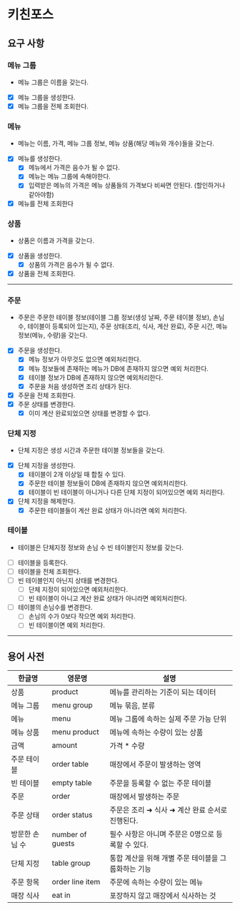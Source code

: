 # 키친포스

## 요구 사항

### 메뉴 그룹
- 메뉴 그룹은 이름을 갖는다.
- [x] 메뉴 그룹을 생성한다.
- [x] 메뉴 그룹을 전체 조회한다.

### 메뉴
- 메뉴는 이름, 가격, 메뉴 그룹 정보, 메뉴 상품(해당 메뉴와 개수)들을 갖는다.
- [x] 메뉴를 생성한다.
  - [x] 메뉴에서 가격은 음수가 될 수 없다.
  - [x] 메뉴는 메뉴 그룹에 속해야한다.
  - [x] 입력받은 메뉴의 가격은 메뉴 상품들의 가격보다 비싸면 안된다. (할인하거나 같아야함)
- [x] 메뉴를 전체 조회한다

### 상품
- 상품은 이름과 가격을 갖는다.
- [x] 상품을 생성한다.
  - [x] 상품의 가격은 음수가 될 수 없다.
- [x] 상품을 전체 조회한다.

---

### 주문
- 주문은 주문한 테이블 정보(테이블 그룹 정보(생성 날짜, 주문 테이블 정보), 손님 수, 테이블이 등록되어 있는지), 주문 상태(조리, 식사, 계산 완료), 주문 시간, 메뉴 정보(메뉴, 수량)을 갖는다.
- [x] 주문을 생성한다.
  - [x] 메뉴 정보가 아무것도 없으면 예외처리한다.
  - [x] 메뉴 정보들에 존재하는 메뉴가 DB에 존재하지 않으면 예외 처리한다.
  - [x] 테이블 정보가 DB에 존재하지 않으면 예외처리한다.
  - [x] 주문을 처음 생성하면 조리 상태가 된다.
- [x] 주문을 전체 조회한다.
- [x] 주문 상태를 변경한다.
  - [x] 이미 계산 완료되었으면 상태를 변경할 수 없다.

### 단체 지정
- 단체 지정은 생성 시간과 주문한 테이블 정보들을 갖는다.
- [x] 단체 지정을 생성한다.
  - [x] 테이블이 2개 이상일 때 합칠 수 있다.
  - [x] 주문한 테이블 정보들이 DB에 존재하지 않으면 예외처리한다.
  - [x] 테이블이 빈 테이블이 아니거나 다른 단체 지정이 되어있으면 예외 처리한다.
- [x] 단체 지정을 해제한다.
  - [x] 주문한 테이블들이 계산 완료 상태가 아니라면 예외 처리한다.

### 테이블
- 테이블은 단체지정 정보와 손님 수 빈 테이블인지 정보를 갖는다.
- [ ] 테이블을 등록한다.
- [ ] 테이블을 전체 조회한다.
- [ ] 빈 테이블인지 아닌지 상태를 변경한다.
  - [ ] 단체 지정이 되어있으면 예외처리한다.
  - [ ] 빈 테이블이 아니고 계산 완료 상태가 아니라면 예외처리한다.
- [ ] 테이블의 손님수를 변경한다.
  - [ ] 손님의 수가 0보다 작으면 예외 처리한다.
  - [ ] 빈 테이블이면 예외 처리한다.

---
## 용어 사전

| 한글명 | 영문명 | 설명 |
| --- | --- | --- |
| 상품 | product | 메뉴를 관리하는 기준이 되는 데이터 |
| 메뉴 그룹 | menu group | 메뉴 묶음, 분류 |
| 메뉴 | menu | 메뉴 그룹에 속하는 실제 주문 가능 단위 |
| 메뉴 상품 | menu product | 메뉴에 속하는 수량이 있는 상품 |
| 금액 | amount | 가격 * 수량 |
| 주문 테이블 | order table | 매장에서 주문이 발생하는 영역 |
| 빈 테이블 | empty table | 주문을 등록할 수 없는 주문 테이블 |
| 주문 | order | 매장에서 발생하는 주문 |
| 주문 상태 | order status | 주문은 조리 ➜ 식사 ➜ 계산 완료 순서로 진행된다. |
| 방문한 손님 수 | number of guests | 필수 사항은 아니며 주문은 0명으로 등록할 수 있다. |
| 단체 지정 | table group | 통합 계산을 위해 개별 주문 테이블을 그룹화하는 기능 |
| 주문 항목 | order line item | 주문에 속하는 수량이 있는 메뉴 |
| 매장 식사 | eat in | 포장하지 않고 매장에서 식사하는 것 |
